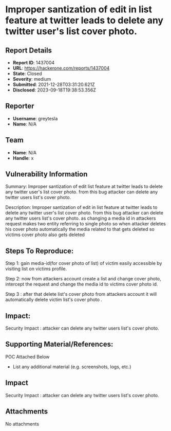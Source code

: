 # Improper santization of edit in list feature at twitter leads to delete any twitter user's list cover photo.

## Report Details
- **Report ID**: 1437004
- **URL**: https://hackerone.com/reports/1437004
- **State**: Closed
- **Severity**: medium
- **Submitted**: 2021-12-28T03:31:20.621Z
- **Disclosed**: 2023-09-18T19:38:53.356Z

## Reporter
- **Username**: greytesla
- **Name**: N/A

## Team
- **Name**: N/A
- **Handle**: x

## Vulnerability Information
Summary:
Improper santization of edit list feature at twitter leads to delete any twitter user's list cover photo.
from this bug attacker can delete any twitter users list's cover photo.

Description:
Improper santization of edit in list feature at twitter leads to delete any twitter user's list cover photo.
from this bug attacker can delete any twitter users list's cover photo.
as changing a media id in attackers  request makes two entity referring to single photo so when attacker deletes his cover photo automatically the media related to that gets deleted so victims cover photo also gets deleted

## Steps To Reproduce:

Step 1: gain media-id(for cover photo of list) of victim easily accessible by visiting list on victims profile.

Step 2: now from attackers account create a list and change cover photo, intercept the request and change the media id to victims cover photo id. 

Step 3 : after that delete list's cover photo from attackers account it will automatically delete victim list's cover photo .

## Impact:
Security Impact : attacker can delete any twitter users list's cover photo.

## Supporting Material/References:
POC Attached Below

  * List any additional material (e.g. screenshots, logs, etc.)

## Impact

Security Impact : attacker can delete any twitter users list's cover photo.

## Attachments
No attachments
